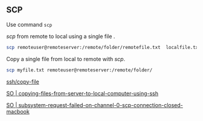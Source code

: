 


## SCP

Use command `scp `

_scp_ from remote to local using a single file .


```bash
scp remoteuser@remoteserver:/remote/folder/remotefile.txt  localfile.txt
```

Copy a single file from local to remote with _scp_.

```sh
scp myfile.txt remoteuser@remoteserver:/remote/folder/

```

[ssh/copy-file](https://www.simplified.guide/ssh/copy-file)


[SO | copying-files-from-server-to-local-computer-using-ssh](https://stackoverflow.com/questions/30553428/copying-files-from-server-to-local-computer-using-ssh)

[SO | subsystem-request-failed-on-channel-0-scp-connection-closed-macbook](https://stackoverflow.com/questions/74311661/subsystem-request-failed-on-channel-0-scp-connection-closed-macbook)



